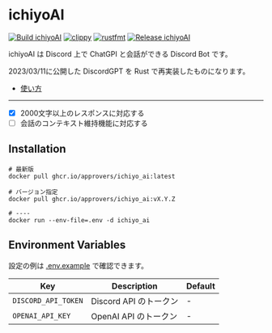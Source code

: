 # ichiyoAI

[![Build ichiyoAI](https://github.com/approvers/ichiyoAI/actions/workflows/build.yaml/badge.svg)](https://github.com/approvers/ichiyoAI/actions/workflows/build.yaml)
[![clippy](https://github.com/approvers/ichiyoAI/actions/workflows/clippy.yaml/badge.svg)](https://github.com/approvers/ichiyoAI/actions/workflows/clippy.yaml)
[![rustfmt](https://github.com/approvers/ichiyoAI/actions/workflows/fmt.yaml/badge.svg)](https://github.com/approvers/ichiyoAI/actions/workflows/fmt.yaml)
[![Release ichiyoAI](https://github.com/approvers/ichiyoAI/actions/workflows/release.yaml/badge.svg)](https://github.com/approvers/ichiyoAI/actions/workflows/release.yaml)

ichiyoAI は Discord 上で ChatGPI と会話ができる Discord Bot です。

2023/03/11に公開した DiscordGPT を Rust で再実装したものになります。

- [使い方](./docs/README.md)

----

- [x] 2000文字以上のレスポンスに対応する
- [ ] 会話のコンテキスト維持機能に対応する

## Installation

```shell
# 最新版
docker pull ghcr.io/approvers/ichiyo_ai:latest

# バージョン指定
docker pull ghcr.io/approvers/ichiyo_ai:vX.Y.Z

# ----
docker run --env-file=.env -d ichiyo_ai
```

## Environment Variables

設定の例は [.env.example](./.env.example) で確認できます。

| Key                 | Description       | Default |
|---------------------|-------------------|---------|
| `DISCORD_API_TOKEN` | Discord API のトークン | -       |
| `OPENAI_API_KEY` | OpenAI API のトークン  | -       |
